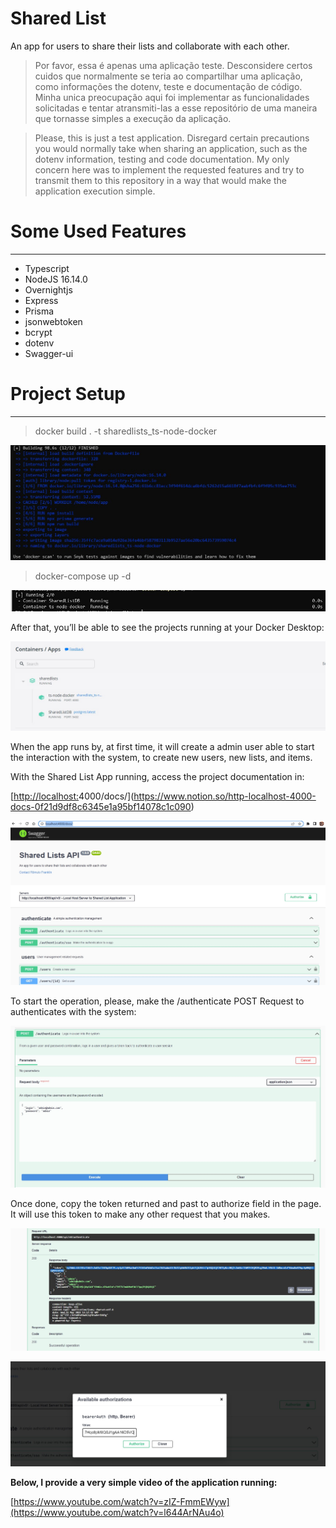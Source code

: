 # Shared List

An app for users to share their lists and collaborate with each other.

> Por favor, essa é apenas uma aplicação teste. Desconsidere certos cuidos que normalmente se teria ao compartilhar uma aplicação, como informações the dotenv, teste e documentação de código.
> Minha unica preocupação aqui foi implementar as funcionalidades solicitadas e tentar atransmiti-las a esse repositório de uma maneira que tornasse simples a execução da aplicação.
> 

> Please, this is just a test application. Disregard certain precautions you would normally take when sharing an application, such as the dotenv information, testing and code documentation.
> My only concern here was to implement the requested features and try to transmit them to this repository in a way that would make the application execution simple.

# Some **Used Features**

---

- Typescript
- NodeJS 16.14.0
- Overnightjs
- Express
- Prisma
- jsonwebtoken
- bcrypt
- dotenv
- Swagger-ui

# Project Setup

---

> docker build . -t sharedlists_ts-node-docker
> 

![Captura de ecrã 2022-05-11 160153.jpeg](ReadmImages/Captura_de_ecr_2022-05-11_160153.jpeg)

> docker-compose up -d
> 

![Captura de ecrã 2022-05-11 160333.jpeg](ReadmImages/Captura_de_ecr_2022-05-11_160333.jpeg)

After that, you’ll be able to see the projects running at your Docker Desktop:

![Captura de ecrã 2022-05-11 160558.jpeg](ReadmImages/Captura_de_ecr_2022-05-11_160558.jpeg)

When the app runs by, at first time, it will create a admin user able to start the interaction with the system, to create new users, new lists, and items. 

With the Shared List App running, access the project documentation in:

[[http://localhost:](http://localhost:4000/docs/)4000/docs/](https://www.notion.so/http-localhost-4000-docs-0f21d9df8c6345e1a95bf14078c1c090)

![Captura de ecrã 2022-05-11 161322.jpeg](ReadmImages/Captura_de_ecr_2022-05-11_161322.jpeg)

To start the operation, please, make the /authenticate POST Request to authenticates with the system:

![Captura de ecrã 2022-05-11 161552.jpeg](ReadmImages/Captura_de_ecr_2022-05-11_161552.jpeg)

Once done, copy the token returned and past to authorize field in the page. It will use this token to make any other request that you makes.

![Captura de ecrã 2022-05-11 161824.jpeg](ReadmImages/Captura_de_ecr_2022-05-11_161824.jpeg)

![Captura de ecrã 2022-05-11 161935.jpeg](ReadmImages/Captura_de_ecr_2022-05-11_161935.jpeg)

**Below, I provide a very simple video of the application running:**

[https://www.youtube.com/watch?v=zIZ-FmmEWyw](https://www.youtube.com/watch?v=l644ArNAu4o)